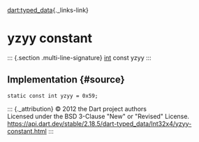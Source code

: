 [dart:typed\_data](../../dart-typed_data/dart-typed_data-library){._links-link}

yzyy constant
=============

::: {.section .multi-line-signature}
[int](../../dart-core/int-class) const yzyy
:::

Implementation {#source}
--------------

``` {.language-dart data-language="dart"}
static const int yzyy = 0x59;
```

::: {._attribution}
© 2012 the Dart project authors\
Licensed under the BSD 3-Clause \"New\" or \"Revised\" License.\
<https://api.dart.dev/stable/2.18.5/dart-typed_data/Int32x4/yzyy-constant.html>
:::
